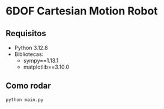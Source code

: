 # 6DOF Cartesian Motion Robot

## Requisitos

- Python 3.12.8
- Bibliotecas:
  - sympy==1.13.1
  - matplotlib==3.10.0

## Como rodar

```bash
python main.py